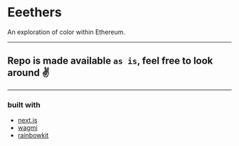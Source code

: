 # Eeethers

An exploration of color within Ethereum.

---

## Repo is made available `as is`, feel free to look around ✌️

---

### built with

- [next.js](https://nextjs.org)
- [wagmi](https://wagmi.sh/)
- [rainbowkit](https://www.rainbowkit.com/)
